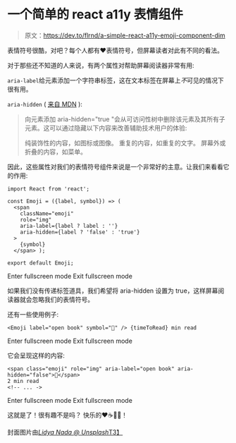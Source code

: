 # 一个简单的 react a11y 表情组件

> 原文：<https://dev.to/flrnd/a-simple-react-a11y-emoji-component-dim>

表情符号很酷，对吧？每个人都有❤️表情符号，但屏幕读者对此有不同的看法。

对于那些还不知道的人来说，有两个属性对帮助屏幕阅读器非常有用:

`aria-label`给元素添加一个字符串标签，这在文本标签在屏幕上*不*可见的情况下很有用。

`aria-hidden` ( [来自 MDN](https://developer.mozilla.org/en-US/docs/Web/Accessibility/ARIA/ARIA_Techniques/Using_the_aria-hidden_attribute) ):

> 向元素添加 aria-hidden="true "会从可访问性树中删除该元素及其所有子元素。这可以通过隐藏以下内容来改善辅助技术用户的体验:
> 
> 纯装饰性的内容，如图标或图像。
> 重复的内容，如重复的文字。
> 屏幕外或折叠的内容，如菜单。

因此，这些属性对我们的表情符号组件来说是一个非常好的主意。让我们来看看它的作用:

```
import React from 'react';

const Emoji = ({label, symbol}) => (
  <span
    className="emoji"
    role="img"
    aria-label={label ? label : ''}
    aria-hidden={label ? 'false' : 'true'}
  >
    {symbol}
  </span> );

export default Emoji; 
```

Enter fullscreen mode Exit fullscreen mode

如果我们没有传递标签道具，我们希望将 aria-hidden 设置为 true，这样屏幕阅读器就会忽略我们的表情符号。

还有一些使用例子:

```
<Emoji label="open book" symbol="📖" /> {timeToRead} min read 
```

Enter fullscreen mode Exit fullscreen mode

它会呈现这样的内容:

```
<span class="emoji" role="img" aria-label="open book" aria-hidden="false">📖</span>
2 min read
<!-- ... -> 
```

Enter fullscreen mode Exit fullscreen mode

这就是了！很有趣不是吗？
快乐的❤️☕️🐑🐧！

封面图片由[*Lidya Nada @ Unsplash*T3】](https://unsplash.com/@lidyanada)
